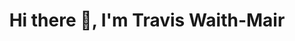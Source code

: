 <link rel="stylesheet" href="https://unpkg.com/@bedrock-layout/css/" />
<header data-bedrock-cover>
  <h1 align='center'>Hi there 👋, I'm Travis Waith-Mair</h1>
</header>
<!--
**Jarvis1010/Jarvis1010** is a ✨ _special_ ✨ repository because its `README.md` (this file) appears on your GitHub profile.

Here are some ideas to get you started:

- 🔭 I’m currently working on ...
- 🌱 I’m currently learning ...
- 👯 I’m looking to collaborate on ...
- 🤔 I’m looking for help with ...
- 💬 Ask me about ...
- 📫 How to reach me: ...
- 😄 Pronouns: ...
- ⚡ Fun fact: ...
  -->
